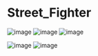 # Street_Fighter




 ![image](https://github.com/RawHit02/Street_Fighter/assets/107709247/498b718d-ca07-4a26-b9fc-0da3f412a206)
 ![image](https://github.com/RawHit02/Street_Fighter/assets/107709247/8182dedb-b998-46b9-900a-c3c1e0149169) ![image](https://github.com/RawHit02/Street_Fighter/assets/107709247/36b03f71-54cb-4cf3-874c-f513a0c1d247)  

![image](https://github.com/RawHit02/Street_Fighter/assets/107709247/dccc26c9-979a-4f59-82e7-24954eb82e77)  ![image](https://github.com/RawHit02/Street_Fighter/assets/107709247/2a0c8499-7f6c-48bc-94f9-50d10ada6478)


